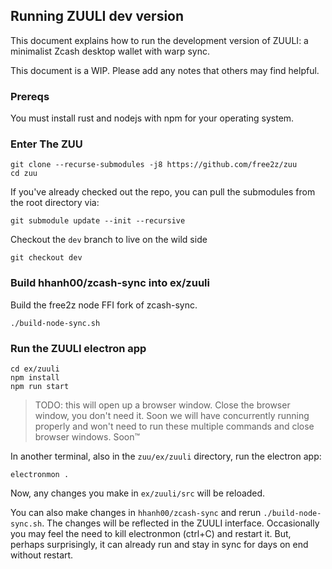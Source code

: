## Running ZUULI dev version

This document explains how to run the development version of ZUULI:
a minimalist Zcash desktop wallet with warp sync.

This document is a WIP. Please add any notes that others may find
helpful.

### Prereqs

You must install rust and nodejs with npm for your operating system.

### Enter The ZUU

```
git clone --recurse-submodules -j8 https://github.com/free2z/zuu
cd zuu
```

If you've already checked out the repo,
you can pull the submodules from the root directory via:

```
git submodule update --init --recursive
```

Checkout the `dev` branch to live on the wild side

```
git checkout dev
```

### Build hhanh00/zcash-sync into ex/zuuli

Build the free2z node FFI fork of zcash-sync.

```
./build-node-sync.sh
```

### Run the ZUULI electron app

```
cd ex/zuuli
npm install
npm run start
```

> TODO: this will open up a browser window.
> Close the browser window, you don't need it.
> Soon we will have concurrently running properly and won't need
> to run these multiple commands and close browser windows.
> Soon™

In another terminal, also in the `zuu/ex/zuuli` directory,
run the electron app:

```
electronmon .
```

Now, any changes you make in `ex/zuuli/src` will be reloaded.

You can also make changes in `hhanh00/zcash-sync`
and rerun `./build-node-sync.sh`. The changes will be reflected
in the ZUULI interface. Occasionally you may feel the need to
kill electronmon (ctrl+C) and restart it. But, perhaps surprisingly,
it can already run and stay in sync for days on end without restart.
